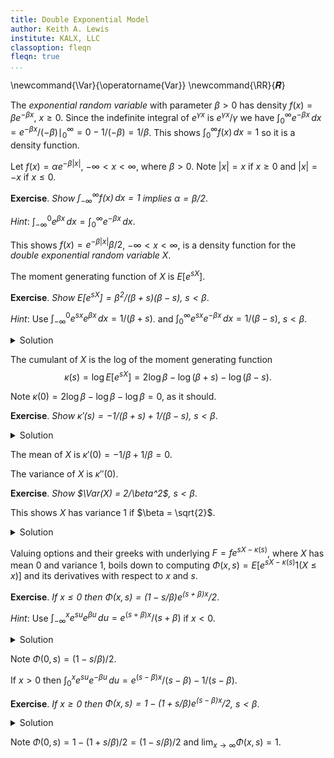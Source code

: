 ```yaml
---
title: Double Exponential Model
author: Keith A. Lewis
institute: KALX, LLC
classoption: fleqn
fleqn: true
...
```


\newcommand{\Var}{\operatorname{Var}}
\newcommand{\RR}{𝑹}

The _exponential random variable_ with parameter $\beta > 0$ has
density $f(x) = \beta e^{-\beta x}$, $x \ge 0$.
Since the indefinite integral of $e^{\gamma x}$ is $e^{\gamma x}/\gamma$
we have $\int_0^\infty e^{-\beta x}\,dx = e^{-\beta x}/(-\beta)\mid_0^\infty = 0 - 1/(-\beta) = 1/\beta$.
This shows $\int_0^\infty f(x)\,dx = 1$ so it is a density function.

Let $f(x) = \alpha e^{-\beta|x|}$, $-\infty < x < \infty$, where $\beta > 0$.
Note $|x| = x$ if $x \ge 0$ and $|x| = -x$ if $x\le 0$.

__Exercise__. _Show $\int_{-\infty}^\infty f(x)\,dx = 1$ implies $\alpha = \beta/2$_.

_Hint_: $\int_{-\infty}^0 e^{\beta x}\,dx = \int_0^\infty e^{-\beta x}\,dx$.


This shows $f(x) = e^{-\beta|x|}\beta/2$, $-\infty < x < \infty$,
is a density function for the _double exponential random variable_ $X$.

The moment generating function of $X$ is $E[e^{sX}]$.

__Exercise__. _Show $E[e^{sX}] = \beta^2/(\beta + s)(\beta - s)$, $s < \beta$_.

_Hint_: Use
$\int_{-\infty}^0 e^{sx} e^{\beta x}\,dx = 1/(\beta + s)$.
and
$\int_0^\infty e^{sx} e^{-\beta x}\,dx = 1/(\beta - s)$, $s < \beta$.

<details><summary>Solution</summary>
$$
\begin{aligned}
E[e^{sX}] &= \int_{-\infty}^\infty e^{sx} e^{-\beta |x|}\beta/2\,dx \\
	E[e^{sX}] &= \int_{-\infty}^0 e^{sx} e^{\beta x}\beta/2\,dx 
		+ \int_0^\infty e^{sx} e^{-\beta x}\beta/2\,dx \\
	&= \frac{\beta}{2}\bigl(\frac{1}{\beta + s} + \frac{1}{\beta - s}\bigr) \\
	&= \frac{\beta}{2}\bigl(\frac{1}{\beta + s} + \frac{1}{\beta - s}\bigr) \\
	&= \frac{\beta^2}{(\beta + s)(\beta - s)} \\
\end{aligned}
$$
</details>

The cumulant of $X$ is the log of the moment generating function
$$
	\kappa(s) = \log E[e^{sX}] = 2\log\beta - \log (\beta + s) - \log(\beta - s).
$$

Note $\kappa(0) = 2\log\beta - \log\beta - \log\beta = 0$, as it should.

__Exercise__. _Show $\kappa'(s) = -1/(\beta + s) + 1/(\beta - s)$, $s < \beta$_.

<details><summary>Solution</summary>
$$
\begin{aligned}
	\kappa'(s) &= -1/(\beta + s) + 1/(\beta -s) \\
		&= -1/(\beta + s) + 1/(\beta - s) \\
\end{aligned}
$$
</details>

The mean of $X$ is $\kappa'(0) = -1/\beta + 1/\beta = 0$.

The variance of $X$ is $\kappa''(0)$.

__Exercise__. _Show $\Var(X) = 2/\beta^2$, $s < \beta$_.

This shows $X$ has variance 1 if $\beta = \sqrt{2}$.

<details><summary>Solution</summary>
$$
\begin{aligned}
	\kappa''(s) &= 1/(\beta + s)^2 + 1/(\beta - s)^2 \\
\end{aligned}
$$
</details>

Valuing options and their greeks with underlying $F = fe^{sX - \kappa(s)}$,
where $X$ has mean 0 and variance 1, boils down to computing
$\Phi(x,s) = E[e^{sX - \kappa(s)} 1(X \le x)]$ and its derivatives with respect to $x$ and $s$.

__Exercise__. _If $x \le 0$ then $\Phi(x, s) = (1 - s/\beta) e^{(s + \beta)x}/2$_.

_Hint_: Use $\int_{-\infty}^x e^{su} e^{\beta u}\,du = e^{(s + \beta)x}/(s + \beta)$ if $x < 0$.

<details><summary>Solution</summary>
$$
\begin{aligned}
	\Phi(x, s) &= E[e^{sX - \kappa(s)} 1(X \le x)] \\
		&= e^{-\kappa(s)} e^{(s + \beta)x}(\beta/2)/(s + \beta) \\
		&= \frac{(\beta + s)(\beta - s)}{\beta^2} e^{(s + \beta)x}(\beta/2)/(s + \beta) \\
		&= \frac{(\beta - s)}{\beta} e^{(s + \beta)x}/2 \\
		&= (1 - s/\beta) e^{(s + \beta)x}/2 \\
\end{aligned}
$$
</details>

Note $\Phi(0,s) = (1 - s/\beta)/2$.

If $x > 0$ then $\int_0^x e^{su} e^{-\beta u}\,du = e^{(s - \beta)x}/(s - \beta) - 1/(s - \beta)$.

__Exercise__. _If $x \ge 0$ then $\Phi(x, s) = 1 - (1 + s/\beta) e^{(s - \beta)x}/2$, $s < \beta$_.

<details><summary>Solution</summary>
$$
\begin{aligned}
	\Phi(x, s) &= \Phi(0, s) + \int_0^x e^{su - \kappa(s)} e^{-\beta u}\beta/2\,du \\
		&= \Phi(0, s) + e^{-\kappa(s)} \bigl(e^{(s - \beta)x}/(s - \beta) - 1/(s - \beta)\bigr)\beta/2 \\
		&= \Phi(0, s) + \frac{(\beta + s)(\beta - s)}{\beta^2} 
			\bigl(e^{(s - \beta)x}/(s - \beta) - 1/(s - \beta)\bigr)\beta/2 \\
		&= \Phi(0, s) - \frac{(\beta + s)}{\beta} (e^{(s - \beta)x} - 1)/2 \\
		&= \Phi(0, s) - (1 + s/\beta) e^{(s - \beta)x}/2 + (1 + s/\beta)/2 \\
		&= (1 - s/\beta)/2 - (1 + s/\beta) e^{(s - \beta)x}/2 + (1 + s/\beta)/2 \\
		&= 1 - (1 + s/\beta) e^{(s - \beta)x}/2 \\
\end{aligned}
$$
</details>

Note $\Phi(0, s) = 1 - (1 + s/\beta)/2 = (1 - s/\beta)/2$ and  $\lim_{x\to\infty} \Phi(x,s) = 1$.


